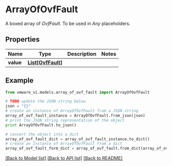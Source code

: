 # ArrayOfOvfFault

A boxed array of *OvfFault*. To be used in *Any* placeholders. 

## Properties
Name | Type | Description | Notes
------------ | ------------- | ------------- | -------------
**value** | [**List[OvfFault]**](OvfFault.md) |  | 

## Example

```python
from vmware_vi.models.array_of_ovf_fault import ArrayOfOvfFault

# TODO update the JSON string below
json = "{}"
# create an instance of ArrayOfOvfFault from a JSON string
array_of_ovf_fault_instance = ArrayOfOvfFault.from_json(json)
# print the JSON string representation of the object
print ArrayOfOvfFault.to_json()

# convert the object into a dict
array_of_ovf_fault_dict = array_of_ovf_fault_instance.to_dict()
# create an instance of ArrayOfOvfFault from a dict
array_of_ovf_fault_form_dict = array_of_ovf_fault.from_dict(array_of_ovf_fault_dict)
```
[[Back to Model list]](../README.md#documentation-for-models) [[Back to API list]](../README.md#documentation-for-api-endpoints) [[Back to README]](../README.md)


